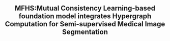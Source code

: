 <div align="center">
<h2>MFHS:Mutual Consistency Learning-based foundation model integrates Hypergraph Computation for Semi-supervised Medical Image Segmentation</h2>
</div>
